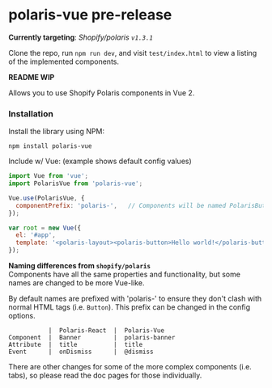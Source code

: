 # polaris-vue pre-release

**Currently targeting**: _Shopify/polaris `v1.3.1`_

Clone the repo, run `npm run dev`, and visit `test/index.html` to view a listing
of the implemented components.

**README WIP**

Allows you to use Shopify Polaris components in Vue 2.


### Installation
Install the library using NPM:
```
npm install polaris-vue
```
Include w/ Vue: (example shows default config values)
```js
import Vue from 'vue';
import PolarisVue from 'polaris-vue';

Vue.use(PolarisVue, {
  componentPrefix: 'polaris-',   // Components will be named PolarisButton, PolarisFormLayout, etc.
});

var root = new Vue({
  el: '#app',
  template: '<polaris-layout><polaris-button>Hello world!</polaris-button></polaris-layout'>
});
```


**Naming differences from `shopify/polaris`**  
Components have all the same properties and functionality, but some names are 
changed to be more Vue-like.

By default  names are prefixed with 'polaris-' to ensure they  don't clash with 
normal HTML tags (i.e. `Button`). This prefix can be changed in the config options.

```
           |  Polaris-React  |  Polaris-Vue
Component  |  Banner         |  polaris-banner
Attribute  |  title          |  title
Event      |  onDismiss      |  @dismiss
```

There are other changes for some of the more complex components (i.e. tabs), 
so please read the doc pages for those individually.